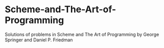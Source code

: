 # Scheme-and-The-Art-of-Programming
Solutions of problems in Scheme and The Art of Programming by George Springer and Daniel P. Friedman
